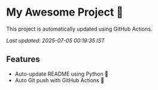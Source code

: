 # My Awesome Project 🚀

This project is automatically updated using GitHub Actions.

_Last updated: 2025-07-05 00:19:35 IST_

## Features
- Auto-update README using Python 🐍
- Auto Git push with GitHub Actions 🤖
